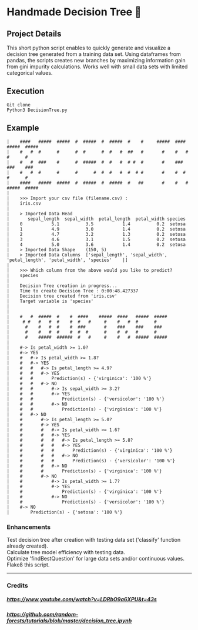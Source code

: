 # Handmade Decision Tree :herb:

## Project Details
This short python script enables to quickly generate and visualize a decision tree generated from a training data set. Using dataframes from pandas, the scripts creates new branches by maximizing information gain from gini impurity calculations. Works well with small data sets with limited categorical values.

## Execution
    Git clone
    Python3 DecisionTree.py

## Example
    |    ####   #####  #####  #  #####  #  #####  #    #     #####  ####   #####  #####
    |    #   #  #      #      #  #      #  #   #  ##   #       #    #   #  #      #
    |    #   #  ###    #      #  #####  #  #   #  # #  #       #    ###    ###    ###
    |    #   #  #      #      #      #  #  #   #  #  # #       #    #  #   #      #
    |    ####   #####  #####  #  #####  #  #####  #   ##       #    #   #  #####  #####
    |
    |    >>> Import your csv file (filename.csv) :
    |    iris.csv
    |
    |    > Imported Data Head
    |       sepal_length  sepal_width  petal_length  petal_width species
    |    0           5.1          3.5           1.4          0.2  setosa
    |    1           4.9          3.0           1.4          0.2  setosa
    |    2           4.7          3.2           1.3          0.2  setosa
    |    3           4.6          3.1           1.5          0.2  setosa
    |    4           5.0          3.6           1.4          0.2  setosa
    |    > Imported Data Shape    (150, 5)
    |    > Imported Data Columns  ['sepal_length', 'sepal_width', 'petal_length', 'petal_width', 'species'    |]
    |
    |    >>> Which column from the above would you like to predict?
    |    species
    |
    |    Decision Tree creation in progress...
    |    Time to create Decision Tree : 0:00:48.427337
    |    Decision tree created from 'iris.csv'
    |    Target variable is 'species'
    |
    |
    |    #   #  #####  #    #  ####    #####  ####   #####  #####
    |     # #   #   #  #    #  #   #     #    #   #  #      #
    |      #    #   #  #    #  ###       #    ###    ###    ###
    |      #    #   #  #    #  #  #      #    #  #   #      #
    |      #    #####  ######  #   #     #    #   #  #####  #####
    |
    |    #-> Is petal_width >= 1.0?
    |    #-> YES
    |    #   #-> Is petal_width >= 1.8?
    |    #   #-> YES
    |    #   #   #-> Is petal_length >= 4.9?
    |    #   #   #-> YES
    |    #   #       Prediction(s) - {'virginica': '100 %'}
    |    #   #   #-> NO
    |    #   #       #-> Is sepal_width >= 3.2?
    |    #   #       #-> YES
    |    #   #           Prediction(s) - {'versicolor': '100 %'}
    |    #   #       #-> NO
    |    #   #           Prediction(s) - {'virginica': '100 %'}
    |    #   #-> NO
    |    #       #-> Is petal_length >= 5.0?
    |    #       #-> YES
    |    #       #   #-> Is petal_width >= 1.6?
    |    #       #   #-> YES
    |    #       #   #   #-> Is petal_length >= 5.8?
    |    #       #   #   #-> YES
    |    #       #   #       Prediction(s) - {'virginica': '100 %'}
    |    #       #   #   #-> NO
    |    #       #   #       Prediction(s) - {'versicolor': '100 %'}
    |    #       #   #-> NO
    |    #       #       Prediction(s) - {'virginica': '100 %'}
    |    #       #-> NO
    |    #           #-> Is petal_width >= 1.7?
    |    #           #-> YES
    |    #               Prediction(s) - {'virginica': '100 %'}
    |    #           #-> NO
    |    #               Prediction(s) - {'versicolor': '100 %'}
    |    #-> NO
    |        Prediction(s) - {'setosa': '100 %'}

### Enhancements
Test decision tree after creation with testing data set ('classify' function already created).   
Calculate tree model efficiency with testing data.   
Optimize 'findBestQuestion' for large data sets and/or continuous values.   
Flake8 this script.

******

### Credits
##### https://www.youtube.com/watch?v=LDRbO9a6XPU&t=43s   
##### https://github.com/random-forests/tutorials/blob/master/decision_tree.ipynb   
